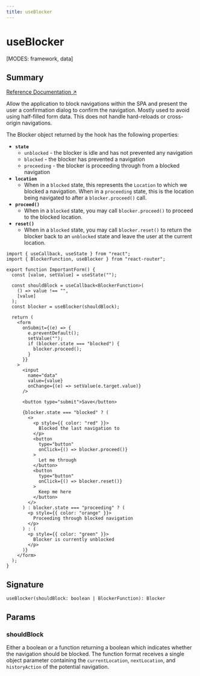 ```yaml
---
title: useBlocker
---
```


# useBlocker

[MODES: framework, data]

## Summary

[Reference Documentation ↗](https://api.reactrouter.com/v7/functions/react_router.useBlocker.html)

Allow the application to block navigations within the SPA and present the
user a confirmation dialog to confirm the navigation.  Mostly used to avoid
using half-filled form data.  This does not handle hard-reloads or
cross-origin navigations.

The Blocker object returned by the hook has the following properties:

- **`state`**
  - `unblocked` - the blocker is idle and has not prevented any navigation
  - `blocked` - the blocker has prevented a navigation
  - `proceeding` - the blocker is proceeding through from a blocked navigation
- **`location`**
  - When in a `blocked` state, this represents the `Location` to which we
    blocked a navigation. When in a `proceeding` state, this is the location
    being navigated to after a `blocker.proceed()` call.
- **`proceed()`**
  - When in a `blocked` state, you may call `blocker.proceed()` to proceed to the
    blocked location.
- **`reset()`**
  - When in a `blocked` state, you may call `blocker.reset()` to return the blocker
    back to an `unblocked` state and leave the user at the current location.

```tsx
import { useCallback, useState } from "react";
import { BlockerFunction, useBlocker } from "react-router";

export function ImportantForm() {
  const [value, setValue] = useState("");

  const shouldBlock = useCallback<BlockerFunction>(
    () => value !== "",
    [value]
  );
  const blocker = useBlocker(shouldBlock);

  return (
    <form
      onSubmit={(e) => {
        e.preventDefault();
        setValue("");
        if (blocker.state === "blocked") {
          blocker.proceed();
        }
      }}
    >
      <input
        name="data"
        value={value}
        onChange={(e) => setValue(e.target.value)}
      />

      <button type="submit">Save</button>

      {blocker.state === "blocked" ? (
        <>
          <p style={{ color: "red" }}>
            Blocked the last navigation to
          </p>
          <button
            type="button"
            onClick={() => blocker.proceed()}
          >
            Let me through
          </button>
          <button
            type="button"
            onClick={() => blocker.reset()}
          >
            Keep me here
          </button>
        </>
      ) : blocker.state === "proceeding" ? (
        <p style={{ color: "orange" }}>
          Proceeding through blocked navigation
        </p>
      ) : (
        <p style={{ color: "green" }}>
          Blocker is currently unblocked
        </p>
      )}
    </form>
  );
}
```

## Signature

```tsx
useBlocker(shouldBlock: boolean | BlockerFunction): Blocker 
```

## Params

### shouldBlock

Either a boolean or a function returning a boolean which indicates whether the navigation should be blocked. The function format receives a single object parameter containing the `currentLocation`, `nextLocation`, and `historyAction` of the potential navigation.

